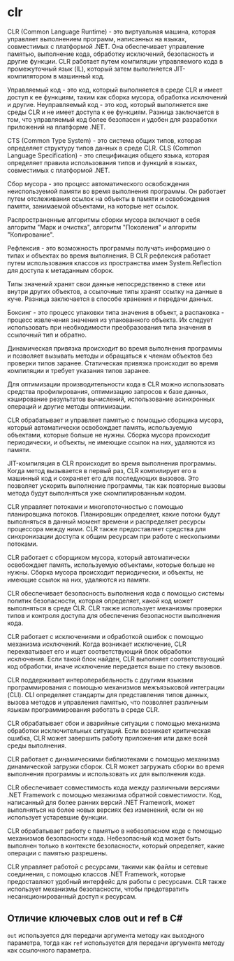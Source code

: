 # clr

CLR (Common Language Runtime) - это виртуальная машина, которая управляет выполнением программ, написанных на языках, совместимых с платформой .NET. Она обеспечивает управление памятью, выполнение кода, обработку исключений, безопасность и другие функции. CLR работает путем компиляции управляемого кода в промежуточный язык (IL), который затем выполняется JIT-компилятором в машинный код.

Управляемый код - это код, который выполняется в среде CLR и имеет доступ к ее функциям, таким как сборка мусора, обработка исключений и другие. Неуправляемый код - это код, который выполняется вне среды CLR и не имеет доступа к ее функциям. Разница заключается в том, что управляемый код более безопасен и удобен для разработки приложений на платформе .NET.

CTS (Common Type System) - это система общих типов, которая определяет структуру типов данных в среде CLR. CLS (Common Language Specification) - это спецификация общего языка, которая определяет правила использования типов и функций в языках, совместимых с платформой .NET.

Сбор мусора - это процесс автоматического освобождения неиспользуемой памяти во время выполнения программы. Он работает путем отслеживания ссылок на объекты в памяти и освобождения памяти, занимаемой объектами, на которые нет ссылок.

Распространенные алгоритмы сборки мусора включают в себя алгоритм "Марк и очистка", алгоритм "Поколения" и алгоритм "Копирование".

Рефлексия - это возможность программы получать информацию о типах и объектах во время выполнения. В CLR рефлексия работает путем использования классов из пространства имен System.Reflection для доступа к метаданным сборок.

Типы значений хранят свои данные непосредственно в стеке или внутри других объектов, а ссылочные типы хранят ссылку на данные в куче. Разница заключается в способе хранения и передачи данных.

Боксинг - это процесс упаковки типа значения в объект, а распаковка - процесс извлечения значения из упакованного объекта. Их следует использовать при необходимости преобразования типа значения в ссылочный тип и обратно.

Динамическая привязка происходит во время выполнения программы и позволяет вызывать методы и обращаться к членам объектов без проверки типов заранее. Статическая привязка происходит во время компиляции и требует указания типов заранее.

Для оптимизации производительности кода в CLR можно использовать средства профилирования, оптимизацию запросов к базе данных, кэширование результатов вычислений, использование асинхронных операций и другие методы оптимизации.

CLR обрабатывает и управляет памятью с помощью сборщика мусора, который автоматически освобождает память, используемую объектами, которые больше не нужны. Сборка мусора происходит периодически, и объекты, не имеющие ссылок на них, удаляются из памяти.

JIT-компиляция в CLR происходит во время выполнения программы. Когда метод вызывается в первый раз, CLR компилирует его в машинный код и сохраняет его для последующих вызовов. Это позволяет ускорить выполнение программы, так как повторные вызовы метода будут выполняться уже скомпилированным кодом.

CLR управляет потоками и многопоточностью с помощью планировщика потоков. Планировщик определяет, какие потоки будут выполняться в данный момент времени и распределяет ресурсы процессора между ними. CLR также предоставляет средства для синхронизации доступа к общим ресурсам при работе с несколькими потоками.

CLR работает с сборщиком мусора, который автоматически освобождает память, используемую объектами, которые больше не нужны. Сборка мусора происходит периодически, и объекты, не имеющие ссылок на них, удаляются из памяти.

CLR обеспечивает безопасность выполнения кода с помощью системы политик безопасности, которая определяет, какой код может выполняться в среде CLR. CLR также использует механизмы проверки типов и контроля доступа для обеспечения безопасности выполнения кода.

CLR работает с исключениями и обработкой ошибок с помощью механизма исключений. Когда возникает исключение, CLR перехватывает его и ищет соответствующий блок обработки исключения. Если такой блок найден, CLR выполняет соответствующий код обработки, иначе исключение передается выше по стеку вызовов.

CLR поддерживает интероперабельность с другими языками программирования с помощью механизмов межъязыковой интеграции (CLI). CLI определяет стандарты для представления типов данных, вызова методов и управления памятью, что позволяет различным языкам программирования работать в среде CLR.

CLR обрабатывает сбои и аварийные ситуации с помощью механизма обработки исключительных ситуаций. Если возникает критическая ошибка, CLR может завершить работу приложения или даже всей среды выполнения.

CLR работает с динамическими библиотеками с помощью механизма динамической загрузки сборок. CLR может загружать сборки во время выполнения программы и использовать их для выполнения кода.

CLR обеспечивает совместимость кода между различными версиями .NET Framework с помощью механизма обратной совместимости. Код, написанный для более ранних версий .NET Framework, может выполняться на более новых версиях без изменений, если он не использует устаревшие функции.

CLR обрабатывает работу с памятью в небезопасном коде с помощью механизмов безопасности кода. Небезопасный код может быть выполнен только в контексте безопасности, который определяет, какие операции с памятью разрешены.

CLR управляет работой с ресурсами, такими как файлы и сетевые соединения, с помощью классов .NET Framework, которые предоставляют удобный интерфейс для работы с ресурсами. CLR также использует механизмы безопасности, чтобы предотвратить несанкционированный доступ к ресурсам.

## Отличие ключевых слов out и ref в C#

`out` используется для передачи аргумента методу как выходного параметра, тогда как `ref` используется для передачи аргумента методу как ссылочного параметра.
